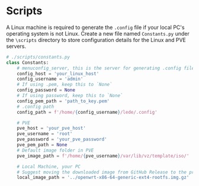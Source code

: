# Scripts

A Linux machine is required to generate the `.config` file if your local PC's operating system is not Linux. Create a new file named `Constants.py` under the `\scripts` directory to store configuration details for the Linux and PVE servers.

```python
# ./scripts/constants.py
class Constants:
    # menuconfig_server, this is the server for generating .config file
    config_host = 'your_linux_host'
    config_username = 'admin'
    # If using .pem, keep this to `None`
    config_password = None
    # If using password, keep this to `None`
    config_pem_path = 'path_to_key.pem'
    # .config path
    config_path = f'/home/{config_username}/lede/.config'

    # PVE
    pve_host = 'your_pve_host'
    pve_username = 'root'
    pve_password = 'your_pve_password'
    pve_pem_path = None
    # Default image folder in PVE
    pve_image_path = f'/home/{pve_username}/var/lib/vz/template/iso/'

    # Local Machine, your PC
    # Suggest moving the downloaded image from GitHub Release to the project folder
    local_image_path = '../openwrt-x86-64-generic-ext4-rootfs.img.gz'
```
